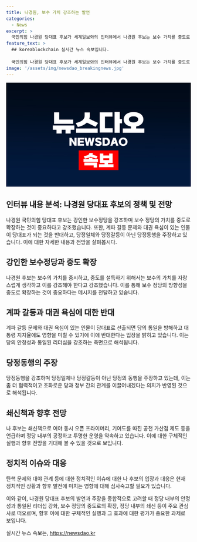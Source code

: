 ```yaml
---
title: 나경원, 보수 가치 강조하는 발언
categories:
  - News
excerpt: >
  국민의힘 나경원 당대표 후보가 세계일보와의 인터뷰에서 나경원 후보는 보수 가치를 중도로 확장하는 것이 중요하다고 강조했고, 당대표가 대통령 경선에 출마하지 않아야 한다고 밝혔다. 그는 계파 갈등을 극복하고 비판에 대처하며 강인한 보수정당을 만들어야 한다고 주장했다. 또한, 외연 확장과 당정동행 등 정치적 입장을 설명하며 쇄신책에 대한 구체적인 계획도 밝혔다.
feature_text: >
  ## koreablockchain 실시간 뉴스 속보입니다.

  국민의힘 나경원 당대표 후보가 세계일보와의 인터뷰에서 나경원 후보는 보수 가치를 중도로 확장하는 것이 중요하다고 강조했고, 당대표가 대통령 경선에 출마하지 않아야 한다고 밝혔다. 그는 계파 갈등을 극복하고 비판에 대처하며 강인한 보수정당을 만들어야 한다고 주장했다. 또한, 외연 확장과 당정동행 등 정치적 입장을 설명하며 쇄신책에 대한 구체적인 계획도 밝혔다.
image: '/assets/img/newsdao_breakingnews.jpg'
---
```


<p><img src="/assets/img/newsdao_breakingnews.jpg" alt="koreablockchain 속보" /></p>

<h2 data-ke-size="size26">인터뷰 내용 분석: 나경원 당대표 후보의 정책 및 전망</h2>

<p data-ke-size="size16">나경원 국민의힘 당대표 후보는 강인한 보수정당을 강조하며 보수 정당의 가치를 중도로 확장하는 것이 중요하다고 강조했습니다. 또한, 계파 갈등 문제와 대권 욕심이 있는 인물이 당대표가 되는 것을 반대하고, 당정일체와 당정갈등이 아닌 당정동행을 주장하고 있습니다. 이에 대한 자세한 내용과 전망을 살펴봅시다.</p>

<h2 data-ke-size="size24">강인한 보수정당과 중도 확장</h2>

<p data-ke-size="size16">나경원 후보는 보수의 가치를 중시하고, 중도를 설득하기 위해서는 보수의 가치를 자랑스럽게 생각하고 이를 강조해야 한다고 강조했습니다. 이를 통해 보수 정당의 방향성을 중도로 확장하는 것이 중요하다는 메시지를 전달하고 있습니다.</p>

<h2 data-ke-size="size24">계파 갈등과 대권 욕심에 대한 반대</h2>

<p data-ke-size="size16">계파 갈등 문제와 대권 욕심이 있는 인물이 당대표로 선출되면 당의 통일을 방해하고 대통령 지지율에도 영향을 미칠 수 있기에 이에 반대한다는 입장을 밝히고 있습니다. 이는 당의 안정성과 통일된 리더십을 강조하는 측면으로 해석됩니다.</p>

<h2 data-ke-size="size24">당정동행의 주장</h2>

<p data-ke-size="size16">당정동행을 강조하며 당정일체나 당정갈등이 아닌 당정의 동행을 주장하고 있는데, 이는 좀 더 협력적이고 조화로운 당과 정부 간의 관계를 이끌어내겠다는 의지가 반영된 것으로 해석됩니다.</p>

<h2 data-ke-size="size24">쇄신책과 향후 전망</h2>

<p data-ke-size="size16">나 후보는 쇄신책으로 여야 동시 오픈 프라이머리, 기여도를 따진 공천 가산점 제도 등을 언급하며 정당 내부의 공정하고 투명한 운영을 약속하고 있습니다. 이에 대한 구체적인 실행과 향후 전망을 기대해 볼 수 있을 것으로 보입니다.</p>

<h2 data-ke-size="size24">정치적 이슈와 대응</h2>

<p data-ke-size="size16">탄핵 문제와 대야 관계 등에 대한 정치적인 이슈에 대한 나 후보의 입장과 대응은 현재 정치적인 상황과 향후 발전에 미치는 영향에 대해 심사숙고할 필요가 있습니다.</p>

<p>이와 같이, 나경원 당대표 후보의 발언과 주장을 종합적으로 고려할 때 정당 내부의 안정성과 통일된 리더십 강화, 보수 정당의 중도로의 확장, 정당 내부의 쇄신 등이 주요 관심사로 떠오르며, 향후 이에 대한 구체적인 실행과 그 효과에 대한 평가가 중요한 과제로 보입니다.</p>
실시간 뉴스 속보는, <a href="https://newsdao.kr" rel="dofollow">https://newsdao.kr</a>


